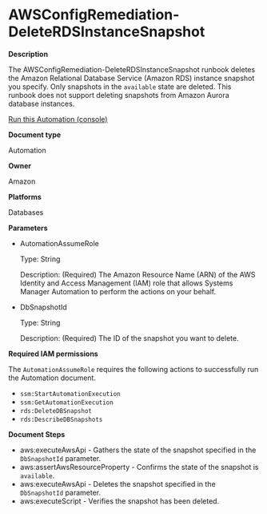 # AWSConfigRemediation\-DeleteRDSInstanceSnapshot<a name="automation-aws-delete-rds-snapshot"></a>

**Description**

The AWSConfigRemediation\-DeleteRDSInstanceSnapshot runbook deletes the Amazon Relational Database Service \(Amazon RDS\) instance snapshot you specify\. Only snapshots in the `available` state are deleted\. This runbook does not support deleting snapshots from Amazon Aurora database instances\.

[Run this Automation \(console\)](https://console.aws.amazon.com/systems-manager/automation/execute/AWSConfigRemediation-DeleteRDSInstanceSnapshot)

**Document type**

Automation

**Owner**

Amazon

**Platforms**

Databases

**Parameters**
+ AutomationAssumeRole

  Type: String

  Description: \(Required\) The Amazon Resource Name \(ARN\) of the AWS Identity and Access Management \(IAM\) role that allows Systems Manager Automation to perform the actions on your behalf\.
+ DbSnapshotId

  Type: String

  Description: \(Required\) The ID of the snapshot you want to delete\.

**Required IAM permissions**

The `AutomationAssumeRole` requires the following actions to successfully run the Automation document\.
+ `ssm:StartAutomationExecution`
+ `ssm:GetAutomationExecution`
+ `rds:DeleteDBSnapshot`
+ `rds:DescribeDBSnapshots`

**Document Steps**
+ aws:executeAwsApi \- Gathers the state of the snapshot specified in the `DbSnapshotId` parameter\.
+ aws:assertAwsResourceProperty \- Confirms the state of the snapshot is `available`\.
+ aws:executeAwsApi \- Deletes the snapshot specified in the `DbSnapshotId` parameter\.
+ aws:executeScript \- Verifies the snapshot has been deleted\.